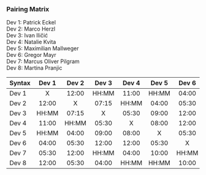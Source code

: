 ### Pairing Matrix
Dev 1: Patrick Eckel <br/>
Dev 2: Marco Herzl <br/>
Dev 3: Ivan Iličić <br/>
Dev 4: Natalie Kvita <br/>
Dev 5: Maximilian Mallweger <br/>
Dev 6: Gregor Mayr <br/>
Dev 7: Marcus Oliver Pilgram <br/>
Dev 8: Martina Pranjic <br/>

| Syntax      | Dev 1   	| Dev 2   	  | Dev 3   	| Dev 4   	  | Dev 5   	| Dev 6   	  | Dev 7   	| Dev 8   	  |
| :---        |    :----:   |    :----:   |    :----:   |    :----:   |    :----:   |    :----:   |    :----:   |    :----:   |
| Dev 1       | X           | 12:00       | HH:MM       | 11:00       | HH:MM       | 04:00       | 05:30       | 12:00       |
| Dev 2       | 12:00       | X           | 07:15       | HH:MM       | 04:00       | 05:30       | 12:00       | 05:30       |
| Dev 3       | HH:MM       | 07:15       | X           | 05:30       | 09:00       | 12:00       | HH:MM       | 04:00       |
| Dev 4       | 11:00       | HH:MM       | 05:30       | X           | 08:00       | 12:00       | 04:00       | HH:MM       |
| Dev 5       | HH:MM       | 04:00       | 09:00       | 08:00       | X           | 05:30       | 10:00       | HH:MM       |
| Dev 6       | 04:00       | 05:30       | 12:00       | 12:00       | 05:30       | X           | HH:MM       | 10:00       |
| Dev 7       | 05:30       | 12:00       | HH:MM       | 04:00       | 10:00       | HH:MM       | X           | 11:15       |
| Dev 8       | 12:00       | 05:30       | 04:00       | HH:MM       | HH:MM       | 10:00       | 11:15       | X           |

